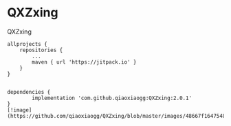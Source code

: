 # QXZxing
QXZxing
  
	allprojects {
		repositories {
			...
			maven { url 'https://jitpack.io' }
		}
	}     
  
  
	dependencies {
	        implementation 'com.github.qiaoxiaogg:QXZxing:2.0.1'
	}  
	[!image](https://github.com/qiaoxiaogg/QXZxing/blob/master/images/48667f1647548f046c3112d7503aa21.jpg)
	
	
